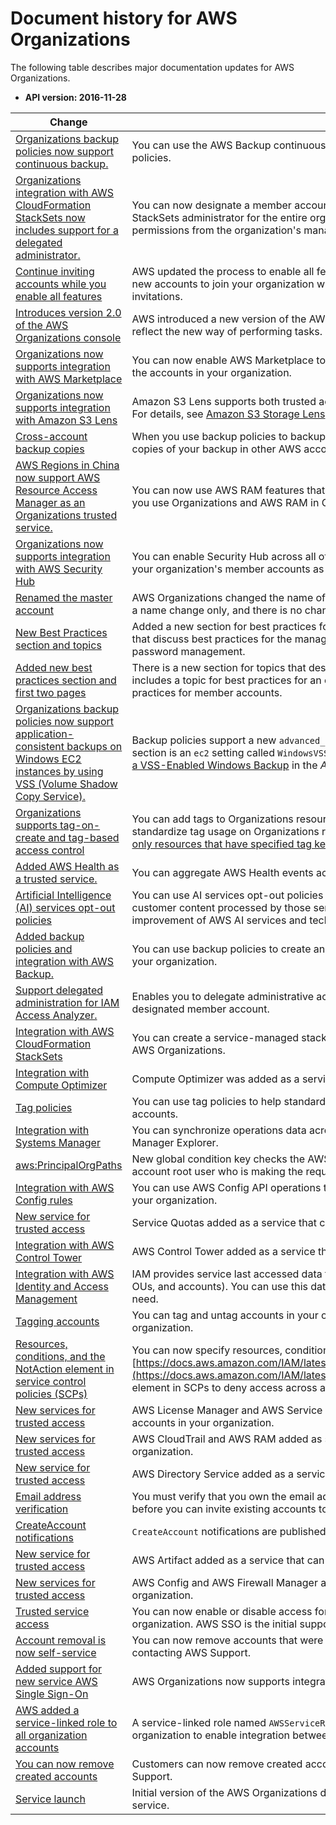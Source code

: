 # Document history for AWS Organizations<a name="document-history"></a>

The following table describes major documentation updates for AWS Organizations\.
+ **API version: 2016\-11\-28**

| Change | Description | Date | 
| --- |--- |--- |
| [Organizations backup policies now support continuous backup\.](https://docs.aws.amazon.com/organizations/latest/userguide//orgs_manage_policies_backup_syntax) | You can use the AWS Backup continuous backups feature with your organization's backup policies\. | March 10, 2021 | 
| [Organizations integration with AWS CloudFormation StackSets now includes support for a delegated administrator\.](https://docs.aws.amazon.com/organizations/latest/userguide/services-that-can-integrate-cloundformation.html#integrate-enable-da-cloudformation) | You can now designate a member account in your organization to be the AWS CloudFormation StackSets administrator for the entire organization\. This allows for better separation of permissions from the organization's management account\. | February 18, 2021 | 
| [Continue inviting accounts while you enable all features ](https://docs.aws.amazon.com/organizations/latest/userguide/orgs_manage_org_support-all-features.html) | AWS updated the process to enable all features in an organization\. You can now continue to invite new accounts to join your organization while you wait for existing accounts to respond to their invitations\. | February 3, 2021 | 
| [Introduces version 2\.0 of the AWS Organizations console](#document-history) | AWS introduced a new version of the AWS console\. All of the documentation has been updated to reflect the new way of performing tasks\. | January 21, 2021 | 
| [Organizations now supports integration with AWS Marketplace](https://docs.aws.amazon.com/organizations/latest/userguide/services-that-can-integrate-marketplace.html) | You can now enable AWS Marketplace to more easily share your software licenses across all of the accounts in your organization\. | December 3, 2020 | 
| [Organizations now supports integration with Amazon S3 Lens](https://docs.aws.amazon.com/organizations/latest/userguide/services_that_can_integrate-s3lens.html) | Amazon S3 Lens supports both trusted access and delegated administrator with Organizations\. For details, see [Amazon S3 Storage Lens](https://docs.aws.amazon.com/AmazonS3/latest/dev/storage_lens.html) in the *Amazon Simple Storage Service Developer Guide*\. | November 18, 2020 | 
| [Cross\-account backup copies](https://docs.aws.amazon.com/organizations/latest/userguide/orgs_manage_policies_backup_syntax.html) | When you use backup policies to backup the resources in your organization, you can now store copies of your backup in other AWS accounts in the organization\. | November 18, 2020 | 
| [AWS Regions in China now support AWS Resource Access Manager as an Organizations trusted service\.](#document-history) | You can now use AWS RAM features that integrate with Organizations as a trusted service when you use Organizations and AWS RAM in China\. | November 18, 2020 | 
| [Organizations now supports integration with AWS Security Hub](https://docs.aws.amazon.com/organizations/latest/userguide/services-that-can-integrate-securityhub.html) | You can enable Security Hub across all of the accounts in your organization, and designate one of your organization's member accounts as the delegated administrator account for Security Hub\. | November 12, 2020 | 
| [Renamed the master account](#document-history) | AWS Organizations changed the name of the “master account” to “management account”\. This is a name change only, and there is no change in functionality\. | October 20, 2020 | 
| [New Best Practices section and topics](https://docs.aws.amazon.com/organizations/latest/userguide/orgs_best-practices.html) | Added a new section for best practices for AWS Organizations\. The new section includes topics that discuss best practices for the management account and member account root users and password management\. | October 6, 2020 | 
| [Added new best practices section and first two pages](https://docs.aws.amazon.com/organizations/latest/userguide/orgs_best-practices.html) | There is a new section for topics that describe best practices for AWS Organizations\. This update includes a topic for best practices for an organization's management account and a topic for best practices for member accounts\. | October 2, 2020 | 
| [Organizations backup policies now support application\-consistent backups on Windows EC2 instances by using VSS \(Volume Shadow Copy Service\)\.](https://docs.aws.amazon.com/organizations/latest/userguide/orgs_manage_policies_backup_syntax.html) | Backup policies support a new `advanced_backup_settings`" section\. The first entry in this new section is an `ec2` setting called `WindowsVSS` that you can enable or disable\. For details, see [Creating a VSS\-Enabled Windows Backup](https://docs.aws.amazon.com/aws-backup/latest/devguide/windows-backup.html) in the *AWS Backup Developer Guide*\. | September 24, 2020 | 
| [Organizations supports tag\-on\-create and tag\-based access control](https://docs.aws.amazon.com/organizations/latest/userguide/orgs_tagging.html) | You can add tags to Organizations resources when you create them\. You can use [tag policies](https://docs.aws.amazon.com/organizations/latest/userguide/orgs_manage_policies_tag-policies.html) to standardize tag usage on Organizations resources\. You can use [IAM policies to restrict access to only resources that have specified tag keys and values](https://docs.aws.amazon.com/organizations/latest/userguide/orgs_security_iam_tbac.html)\. | September 15, 2020 | 
| [Added AWS Health as a trusted service\.](https://docs.aws.amazon.com/organizations/latest/userguide/services-that-can-integrate-health.html) | You can aggregate AWS Health events across accounts in your organization\. | August 4, 2020 | 
| [Artificial Intelligence \(AI\) services opt\-out policies](https://docs.aws.amazon.com/organizations/latest/userguide/orgs_manage_policies_ai-opt-out.html) | You can use AI services opt\-out policies to control whether AWS AI services may store and use customer content processed by those services \(AI content\) for the development and continuous improvement of AWS AI services and technologies\. | July 8, 2020 | 
| [Added backup policies and integration with AWS Backup\.](https://docs.aws.amazon.com/organizations/latest/userguide/orgs_manage_policies_backup.html) | You can use backup policies to create and enforce backup policies across all of the accounts in your organization\. | June 24, 2020 | 
| [Support delegated administration for IAM Access Analyzer\.](https://docs.aws.amazon.com/IAM/latest/UserGuide/access-analyzer-settings.html#access-analyzer-delegated-administrator) | Enables you to delegate administrative access for Access Analyzer in your organization to a designated member account\. | March 30, 2020 | 
| [Integration with AWS CloudFormation StackSets](https://docs.aws.amazon.com/AWSCloudFormation/latest/UserGuide/what-is-cfnstacksets.html) | You can create a service\-managed stack set to deploy stack instances to accounts managed by AWS Organizations\. | February 11, 2020 | 
| [Integration with Compute Optimizer](https://docs.aws.amazon.com/organizations/latest/userguide/orgs_integrated-services-list.html) | Compute Optimizer was added as a service that can work with accounts in your organization\. | February 4, 2020 | 
| [Tag policies](https://docs.aws.amazon.com/organizations/latest/userguide/orgs_manage_policies_tag-policies.html) | You can use tag policies to help standardize tags across resources in your organization's accounts\. | November 26, 2019 | 
| [Integration with Systems Manager](https://docs.aws.amazon.com/organizations/latest/userguide/orgs_integrated-services-list.html) | You can synchronize operations data across all AWS accounts in your organization in Systems Manager Explorer\. | November 26, 2019 | 
| [aws:PrincipalOrgPaths](https://docs.aws.amazon.com/organizations/latest/userguide/orgs_permissions_overview.html) | New global condition key checks the AWS Organizations path for the IAM user, IAM role, or AWS account root user who is making the request\.  | November 20, 2019 | 
| [Integration with AWS Config rules ](https://docs.aws.amazon.com/organizations/latest/userguide/orgs_integrated-services-list.html) | You can use AWS Config API operations to manage AWS Config rules across all AWS accounts in your organization\. | July 8, 2019 | 
| [New service for trusted access](https://docs.aws.amazon.com/organizations/latest/userguide/orgs_integrated-services-list.html) | Service Quotas added as a service that can work with the accounts in your organization\. | June 24, 2019 | 
| [Integration with AWS Control Tower](https://docs.aws.amazon.com/organizations/latest/userguide/orgs_integrated-services-list.html) | AWS Control Tower added as a service that can work with the accounts in your organization\. | June 24, 2019 | 
| [Integration with AWS Identity and Access Management](https://docs.aws.amazon.com/organizations/latest/userguide/orgs_manage_policies_scp.html) | IAM provides service last accessed data for your organization's entities \(the organization root, OUs, and accounts\)\. You can use this data to restrict access to only the AWS services that you need\. | June 20, 2019 | 
| [Tagging accounts](https://docs.aws.amazon.com/organizations/latest/userguide/orgs_tagging.html) | You can tag and untag accounts in your organization and view tags on an account in your organization\. | June 6, 2019 | 
| [Resources, conditions, and the NotAction element in service control policies \(SCPs\)](https://docs.aws.amazon.com/organizations/latest/userguide/orgs_manage_policies_scp.html) | You can now specify resources, conditions, and the [https://docs.aws.amazon.com/IAM/latest/UserGuide/reference_policies_elements_notaction.html](https://docs.aws.amazon.com/IAM/latest/UserGuide/reference_policies_elements_notaction.html) element in SCPs to deny access across accounts in your organization or organizational unit \(OU\)\.  | March 25, 2019 | 
| [New services for trusted access](https://docs.aws.amazon.com/organizations/latest/userguide/orgs_integrated-services-list.html) | AWS License Manager and AWS Service Catalog added as services that can work with the accounts in your organization\.  | December 21, 2018 | 
| [New services for trusted access](https://docs.aws.amazon.com/organizations/latest/userguide/orgs_integrated-services-list.html) | AWS CloudTrail and AWS RAM added as services that can work with the accounts in your organization\. | December 4, 2018 | 
| [New service for trusted access](https://docs.aws.amazon.com/organizations/latest/userguide/orgs_integrated-services-list.html) | AWS Directory Service added as a service that can work with the accounts in your organization\. | September 25, 2018 | 
| [Email address verification](https://docs.aws.amazon.com/organizations/latest/userguide/orgs_manage_create.html#about-email-verification) | You must verify that you own the email address that is associated with the management account before you can invite existing accounts to your organization\. | September 20, 2018 | 
| [CreateAccount notifications](https://docs.aws.amazon.com/organizations/latest/userguide/orgs_security_incident-response.html#Log-entries-create-account) | `CreateAccount` notifications are published to the management account's CloudTrail logs\. | June 28, 2018 | 
| [New service for trusted access](https://docs.aws.amazon.com/organizations/latest/userguide/orgs_integrated-services-list.html) | AWS Artifact added as a service that can work with the accounts in your organization\. | June 20, 2018 | 
| [New services for trusted access](https://docs.aws.amazon.com/organizations/latest/userguide/orgs_integrated-services-list.html) | AWS Config and AWS Firewall Manager added as services that can work with the accounts in your organization\. | April 18, 2018 | 
| [Trusted service access](https://docs.aws.amazon.com/organizations/latest/userguide/orgs_integrated-services-list.html) | You can now enable or disable access for select AWS services to work in the accounts in your organization\. AWS SSO is the initial supported trusted service\. | March 29, 2018 | 
| [Account removal is now self\-service](https://docs.aws.amazon.com/organizations/latest/userguide/orgs_manage_accounts_remove.html#orgs_manage_accounts_remove-from-managment-account) | You can now remove accounts that were created from within AWS Organizations without contacting AWS Support\. | December 19, 2017 | 
| [Added support for new service AWS Single Sign\-On](https://docs.aws.amazon.com/singlesignon/latest/userguide/) | AWS Organizations now supports integration with AWS Single Sign\-On \(AWS SSO\)\. | December 7, 2017 | 
| [AWS added a service\-linked role to all organization accounts](https://docs.aws.amazon.com/organizations/latest/userguide/orgs_integrate_services.html#orgs_integrate_services-using_slrs) | A service\-linked role named `AWSServiceRoleForOrganizations` is added to all accounts in an organization to enable integration between AWS Organizations and other AWS services\. | October 11, 2017 | 
| [You can now remove created accounts](#document-history) | Customers can now remove created accounts from their organization, with help from AWS Support\. | June 15, 2017 | 
| [Service launch](https://docs.aws.amazon.com/organizations/latest/userguide/) | Initial version of the AWS Organizations documentation that accompanied the launch of the new service\. | February 17, 2017 | 